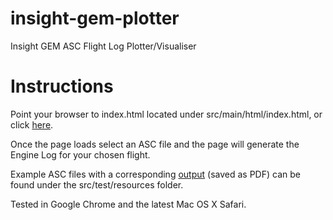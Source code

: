 insight-gem-plotter
===================

Insight GEM ASC Flight Log Plotter/Visualiser

# Instructions

Point your browser to index.html located under src/main/html/index.html, or click [here](https://cdn.rawgit.com/briskware/insight-gem-plotter/master/src/main/html/index.html).

Once the page loads select an ASC file and the page will generate the Engine Log for your chosen flight.

Example ASC files with a corresponding [output](https://cdn.rawgit.com/briskware/insight-gem-plotter/master/src/test/resources/FLT941.pdf) (saved as PDF) can be found under the src/test/resources folder.

Tested in Google Chrome and the latest Mac OS X Safari.


